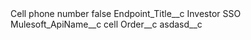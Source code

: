 <?xml version="1.0" encoding="UTF-8"?>
<CustomMetadata xmlns="http://soap.sforce.com/2006/04/metadata" xmlns:xsi="http://www.w3.org/2001/XMLSchema-instance" xmlns:xsd="http://www.w3.org/2001/XMLSchema">
    <label>Cell phone number</label>
    <protected>false</protected>
    <values>
        <field>Endpoint_Title__c</field>
        <value xsi:type="xsd:string">Investor SSO</value>
    </values>
    <values>
        <field>Mulesoft_ApiName__c</field>
        <value xsi:type="xsd:string">cell</value>
    </values>
    <values>
        <field>Order__c</field>
        <value xsi:nil="true"/>
    </values>
    <values>
        <field>asdasd__c</field>
        <value xsi:nil="true"/>
    </values>
</CustomMetadata>

